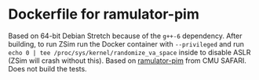# Dockerfile for ramulator-pim
Based on 64-bit Debian Stretch because of the `g++-6` dependency. After building, to run ZSim run the Docker container with `--privileged` and run `echo 0 | tee /proc/sys/kernel/randomize_va_space` inside to disable ASLR (ZSim will crash without this). Based on [ramulator-pim](https://github.com/CMU-SAFARI/ramulator-pim) from CMU SAFARI. Does not build the tests.
 
